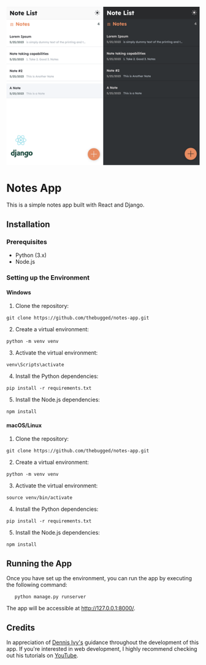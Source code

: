 
[![Notes App](screenshot.png)](https://a-notes-app.herokuapp.com/)


## 
# Notes App
This is a simple notes app built with React and Django.



## Installation


### Prerequisites
- Python (3.x)
- Node.js


### Setting up the Environment

#### Windows
1. Clone the repository:
```shell
git clone https://github.com/thebugged/notes-app.git
```

2. Create a virtual environment: 
```shell
python -m venv venv
```

3. Activate the virtual environment:
```shell
venv\Scripts\activate
```

4. Install the Python dependencies:
```shell
pip install -r requirements.txt
```

5. Install the Node.js dependencies:
```shell
npm install
```


#### macOS/Linux
1. Clone the repository:
```shell
git clone https://github.com/thebugged/notes-app.git
```

2. Create a virtual environment: 
```shell
python -m venv venv
```

3. Activate the virtual environment:
```shell
source venv/bin/activate
```

4. Install the Python dependencies:
```shell
pip install -r requirements.txt
```

5. Install the Node.js dependencies:
```shell
npm install
```



## Running the App
Once you have set up the environment, you can run the app by executing the following command:
```shell
   python manage.py runserver
```

The app will be accessible at http://127.0.0.1:8000/.



## Credits
In appreciation of [Dennis Ivy's](https://github.com/divanov11) guidance throughout the development of this app. If you're interested in web development, I highly recommend checking out his tutorials on [YouTube](https://www.youtube.com/@DennisIvy). 


